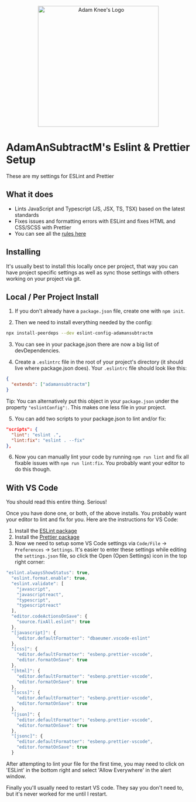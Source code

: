 <p align="center">
  <a href="https://adamknee.net">
    <img alt="Adam Knee's Logo" src="https://res.cloudinary.com/adamknee/image/upload/v1617733739/portfolio-gatsby/adam-knee-logo_s4ekbl.svg" width="330" />
  </a>
</p>

# AdamAnSubtractM's Eslint & Prettier Setup

These are my settings for ESLint and Prettier

## What it does

- Lints JavaScript and Typescript (JS, JSX, TS, TSX) based on the latest standards
- Fixes issues and formatting errors with ESLint and fixes HTML and CSS/SCSS with Prettier
- You can see all the [rules here](https://github.com/adamansubtractm/eslint-config-adamansubtractm/blob/master/.eslintrc.js)

## Installing

It's usually best to install this locally once per project, that way you can have project specific settings as well as sync those settings with others working on your project via git.

## Local / Per Project Install

1. If you don't already have a `package.json` file, create one with `npm init`.

2. Then we need to install everything needed by the config:

```bash
npx install-peerdeps --dev eslint-config-adamansubtractm
```

3. You can see in your package.json there are now a big list of devDependencies.

4. Create a `.eslintrc` file in the root of your project's directory (it should live where package.json does). Your `.eslintrc` file should look like this:

```json
{
  "extends": ["adamansubtractm"]
}
```

Tip: You can alternatively put this object in your `package.json` under the property `"eslintConfig":`. This makes one less file in your project.

5. You can add two scripts to your package.json to lint and/or fix:

```json
"scripts": {
  "lint": "eslint .",
  "lint:fix": "eslint . --fix"
},
```

6. Now you can manually lint your code by running `npm run lint` and fix all fixable issues with `npm run lint:fix`. You probably want your editor to do this though.

## With VS Code

You should read this entire thing. Serious!

Once you have done one, or both, of the above installs. You probably want your editor to lint and fix for you. Here are the instructions for VS Code:

1. Install the [ESLint package](https://marketplace.visualstudio.com/items?itemName=dbaeumer.vscode-eslint)
2. Install the [Prettier package](https://marketplace.visualstudio.com/items?itemName=esbenp.prettier-vscode)
3. Now we need to setup some VS Code settings via `Code/File` → `Preferences` → `Settings`. It's easier to enter these settings while editing the `settings.json` file, so click the Open (Open Settings) icon in the top right corner:

```js
"eslint.alwaysShowStatus": true,
  "eslint.format.enable": true,
  "eslint.validate": [
    "javascript",
    "javascriptreact",
    "typescript",
    "typescriptreact"
  ],
  "editor.codeActionsOnSave": {
    "source.fixAll.eslint": true
  },
  "[javascript]": {
    "editor.defaultFormatter": "dbaeumer.vscode-eslint"
  },
  "[css]": {
    "editor.defaultFormatter": "esbenp.prettier-vscode",
    "editor.formatOnSave": true
  },
  "[html]": {
    "editor.defaultFormatter": "esbenp.prettier-vscode",
    "editor.formatOnSave": true
  },
  "[scss]": {
    "editor.defaultFormatter": "esbenp.prettier-vscode",
    "editor.formatOnSave": true
  },
  "[json]": {
    "editor.defaultFormatter": "esbenp.prettier-vscode",
    "editor.formatOnSave": true
  },
  "[jsonc]": {
    "editor.defaultFormatter": "esbenp.prettier-vscode",
    "editor.formatOnSave": true
  }
```

After attempting to lint your file for the first time, you may need to click on 'ESLint' in the bottom right and select 'Allow Everywhere' in the alert window.

Finally you'll usually need to restart VS code. They say you don't need to, but it's never worked for me until I restart.
